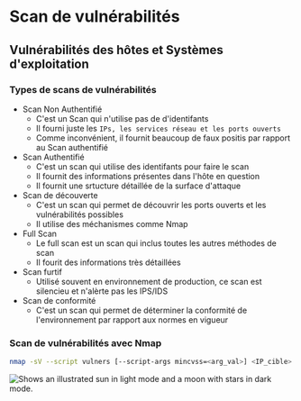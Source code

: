 # Scan de vulnérabilités

## Vulnérabilités des hôtes et Systèmes d'exploitation

### Types de scans de vulnérabilités

- Scan Non Authentifié
    - C'est un Scan qui n'utilise pas de d'identifants
    - Il fourni juste les ```IPs, les services réseau et les ports ouverts```
    - Comme inconvénient, il fournit beaucoup de faux positis par rapport au Scan authentifié
- Scan Authentifié
    - C'est un scan qui utilise des identifants pour faire le scan
    - Il fournit des informations présentes dans l'hôte en question
    - Il fournit une srtucture détaillée de la surface d'attaque
- Scan de découverte
    - C'est un scan qui permet de découvrir les ports ouverts et les vulnérabilités possibles
    - Il utilise des méchanismes comme Nmap
- Full Scan
    - Le full scan est un scan qui inclus toutes les autres méthodes de scan
    - Il fourit des informations très détaillées
- Scan furtif
    - Utilisé souvent en environnement de production, ce scan est silencieu et n'alèrte pas les IPS/IDS
- Scan de conformité
    - C'est un scan qui permet de déterminer la conformité de l'environnement par rapport aux normes en vigueur

### Scan de vulnérabilités avec Nmap

```bash
nmap -sV --script vulners [--script-args mincvss=<arg_val>] <IP_cible>
```
<picture>
  <source media="(prefers-color-scheme: dark)" srcset="https://user-images.githubusercontent.com/25423296/163456776-7f95b81a-f1ed-45f7-b7ab-8fa810d529fa.png">
  <source media="(prefers-color-scheme: light)" srcset="https://user-images.githubusercontent.com/25423296/163456779-a8556205-d0a5-45e2-ac17-42d089e3c3f8.png">
  <img alt="Shows an illustrated sun in light mode and a moon with stars in dark mode." src="https://user-images.githubusercontent.com/25423296/163456779-a8556205-d0a5-45e2-ac17-42d089e3c3f8.png">
</picture>
